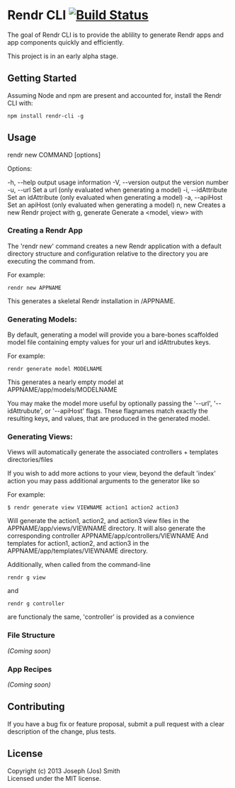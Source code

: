 # Rendr CLI [![Build Status](https://travis-ci.org/technicolorenvy/rendr-cli.png)](https://travis-ci.org/technicolorenvy/rendr-cli)


The goal of Rendr CLI is to provide the ablility to generate Rendr apps and app components quickly and efficiently.

This project is in an early alpha stage.


## Getting Started

Assuming Node and npm are present and accounted for, install the Rendr CLI with:

    npm install rendr-cli -g


## Usage

  rendr new COMMAND [options]

  Options:

  -h, --help                       output usage information
  -V, --version                    output the version number
  -u, --url <url>                  Set a url (only evaluated when generating a model)
  -i, --idAttribute <idAttribute>  Set an idAttribute (only evaluated when generating a model)
  -a, --apiHost <apiHost>          Set an apiHost (only evaluated when generating a model)
  n, new <name>                    Creates a new Rendr project with <name>
  g, generate <g> <name>           Generate a <model, view> with <name>


### Creating a Rendr App
The 'rendr new' command creates a new Rendr application with a default directory structure
and configuration relative to the directory you are executing the command from.

For example:

    rendr new APPNAME

This generates a skeletal Rendr installation in <current path>/APPNAME.


### Generating Models:
By default, generating a model will provide you a bare-bones scaffolded model file
containing empty values for your url and idAttrubutes keys.

For example:

    rendr generate model MODELNAME

This generates a nearly empty model at APPNAME/app/models/MODELNAME

You may make the model more useful by optionally passing the '--url', '--idAttrubute',
or '--apiHost' flags. These flagnames match exactly the resulting keys, and values,
that are produced in the generated model.


### Generating Views:
Views will automatically generate the associated controllers + templates directories/files

If you wish to add more actions to your view, beyond the default 'index' action
you may pass additional arguments to the generator like so

For example:

    $ rendr generate view VIEWNAME action1 action2 action3

Will generate the action1, action2, and action3 view files in the APPNAME/app/views/VIEWNAME
directory.
It will also generate the corresponding controller APPNAME/app/controllers/VIEWNAME
And templates for action1, action2, and action3 in the APPNAME/app/templates/VIEWNAME directory.

Additionally, when called from the command-line

    rendr g view

  and

    rendr g controller

are functionaly the same, 'controller' is provided as a convience


### File Structure
_(Coming soon)_


### App Recipes
_(Coming soon)_


## Contributing
If you have a bug fix or feature proposal, submit a pull request with a clear description of the change, plus tests.

## License
Copyright (c) 2013 Joseph (Jos) Smith  
Licensed under the MIT license.
